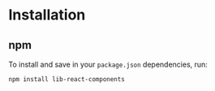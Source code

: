 # Installation

## npm

To install and save in your `package.json` dependencies, run:

```sh
npm install lib-react-components
```